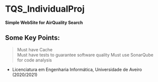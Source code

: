 # TQS_IndividualProj

  **Simple WebSite for AirQuality Search**

## Some Key Points:
  > Must have Cache  
  > Must have tests to guarantee software quality
  > Must use SonarQube for code analysis
  
  - Licenciatura em Engenharia Informática, Universidade de Aveiro   (2020/2021)
